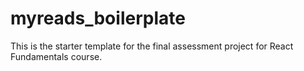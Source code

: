 # myreads_boilerplate
This is the starter template for the final assessment project for  React Fundamentals course. 
